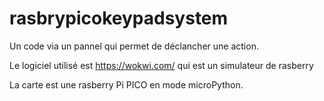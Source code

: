 # rasbrypicokeypadsystem
Un code via un pannel qui permet de déclancher une action.

Le logiciel utilisé est https://wokwi.com/ qui est un simulateur de rasberry

La carte est une rasberry Pi PICO en mode microPython.
